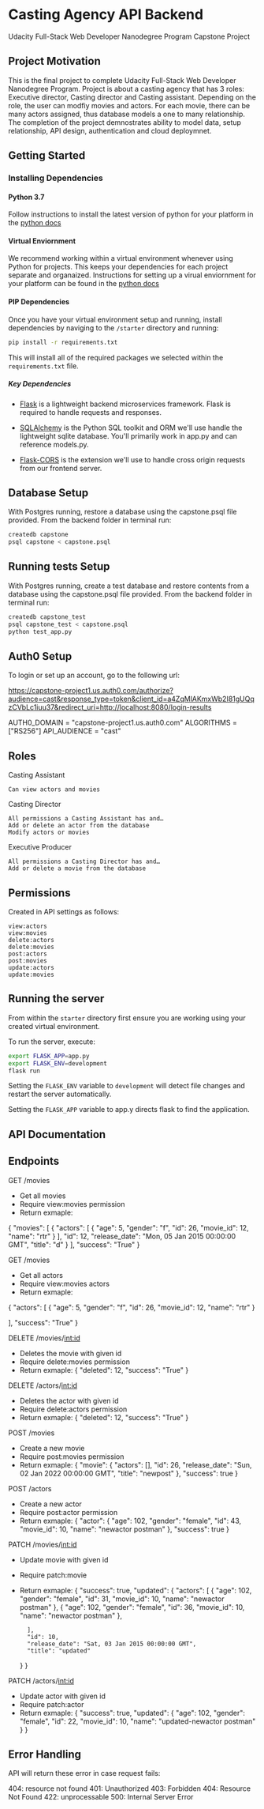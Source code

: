 # Casting Agency API Backend
Udacity Full-Stack Web Developer Nanodegree Program Capstone Project

## Project Motivation
This is the final project to complete Udacity Full-Stack Web Developer Nanodegree Program. Project is about a casting agency that has 3 roles: Executive director, Casting director and Casting assistant. Depending on the role, the user can modfiy movies and actors. For each movie, there can be many actors assigned, thus database models a one to many relationship. The completion of the project demnostrates ability to model data, setup relationship, API design, authentication and cloud deploymnet. 

## Getting Started

### Installing Dependencies

#### Python 3.7

Follow instructions to install the latest version of python for your platform in the [python docs](https://docs.python.org/3/using/unix.html#getting-and-installing-the-latest-version-of-python)

#### Virtual Enviornment

We recommend working within a virtual environment whenever using Python for projects. This keeps your dependencies for each project separate and organaized. Instructions for setting up a virual enviornment for your platform can be found in the [python docs](https://packaging.python.org/guides/installing-using-pip-and-virtual-environments/)

#### PIP Dependencies

Once you have your virtual environment setup and running, install dependencies by naviging to the `/starter` directory and running:

```bash
pip install -r requirements.txt
```

This will install all of the required packages we selected within the `requirements.txt` file.

##### Key Dependencies

- [Flask](http://flask.pocoo.org/)  is a lightweight backend microservices framework. Flask is required to handle requests and responses.

- [SQLAlchemy](https://www.sqlalchemy.org/) is the Python SQL toolkit and ORM we'll use handle the lightweight sqlite database. You'll primarily work in app.py and can reference models.py. 

- [Flask-CORS](https://flask-cors.readthedocs.io/en/latest/#) is the extension we'll use to handle cross origin requests from our frontend server. 

## Database Setup
With Postgres running, restore a database using the capstone.psql file provided. From the backend folder in terminal run:
```bash
createdb capstone
psql capstone < capstone.psql
```
## Running tests Setup
With Postgres running, create a test database and restore contents from a database using the capstone.psql file provided. From the backend folder in terminal run:
```bash
createdb capstone_test
psql capstone_test < capstone.psql
python test_app.py
```
## Auth0 Setup

To login or set up an account, go to the following url:

https://capstone-project1.us.auth0.com/authorize?audience=cast&response_type=token&client_id=a4ZqMlAKmxWb2I81gUQqzCVbLc1iuu37&redirect_uri=http://localhost:8080/login-results

AUTH0_DOMAIN = "capstone-project1.us.auth0.com"
ALGORITHMS = ["RS256"]
API_AUDIENCE = "cast"

## Roles

Casting Assistant

    Can view actors and movies

Casting Director

    All permissions a Casting Assistant has and…
    Add or delete an actor from the database
    Modify actors or movies

Executive Producer

    All permissions a Casting Director has and…
    Add or delete a movie from the database

## Permissions
Created in API settings as follows:

    view:actors
    view:movies
    delete:actors
    delete:movies
    post:actors
    post:movies
    update:actors
    update:movies
    



## Running the server

From within the `starter` directory first ensure you are working using your created virtual environment.

To run the server, execute:

```bash
export FLASK_APP=app.py
export FLASK_ENV=development
flask run
```

Setting the `FLASK_ENV` variable to `development` will detect file changes and restart the server automatically.

Setting the `FLASK_APP` variable to app.y  directs flask to find the application. 


## API Documentation

## Endpoints

GET /movies
- Get all movies 
- Require view:movies permission
- Return exmaple:

{
    "movies": [
        {
            "actors": [
                {
                    "age": 5,
                    "gender": "f",
                    "id": 26,
                    "movie_id": 12,
                    "name": "rtr"
                }
            ],
            "id": 12,
            "release_date": "Mon, 05 Jan 2015 00:00:00 GMT",
            "title": "d"
                    }
    ],
    "success": "True"
}


GET /movies
- Get all actors 
- Require view:movies actors
- Return exmaple:

{
    "actors": [
        {
            "age": 5,
            "gender": "f",
            "id": 26,
            "movie_id": 12,
            "name": "rtr"
        }

],
    "success": "True"
}


DELETE /movies/<int:id>
- Deletes the movie with given id
- Require delete:movies permission
- Return exmaple:
{
    "deleted": 12,
    "success": "True"
}

DELETE /actors/<int:id>
- Deletes the actor with given id
- Require delete:actors permission
- Return exmaple:
{
    "deleted": 12,
    "success": "True"
}


POST /movies
- Create a new movie
- Require post:movies permission
- Return exmaple:
{
    "movie": {
        "actors": [],
        "id": 26,
        "release_date": "Sun, 02 Jan 2022 00:00:00 GMT",
        "title": "newpost"
    },
    "success": true
}

POST /actors
- Create a new actor
- Require post:actor permission
- Return exmaple:
{
    "actor": {
        "age": 102,
        "gender": "female",
        "id": 43,
        "movie_id": 10,
        "name": "newactor postman"
    },
    "success": true
}

PATCH /movies/<int:id>
- Update movie with given id 
- Require patch:movie
- Return exmaple:
{
    "success": true,
    "updated": {
        "actors": [
            {
                "age": 102,
                "gender": "female",
                "id": 31,
                "movie_id": 10,
                "name": "newactor postman"
            },
            {
                "age": 102,
                "gender": "female",
                "id": 36,
                "movie_id": 10,
                "name": "newactor postman"
            },
           
        ],
        "id": 10,
        "release_date": "Sat, 03 Jan 2015 00:00:00 GMT",
        "title": "updated"
    }
}


PATCH /actors/<int:id>
- Update actor with given id 
- Require patch:actor
- Return exmaple:
{
    "success": true,
    "updated": {
        "age": 102,
        "gender": "female",
        "id": 22,
        "movie_id": 10,
        "name": "updated-newactor postman"
    }
}

## Error Handling

API will return these error in case request fails:

404: resource not found
401: Unauthorized
403: Forbidden
404: Resource Not Found
422: unprocessable
500: Internal Server Error